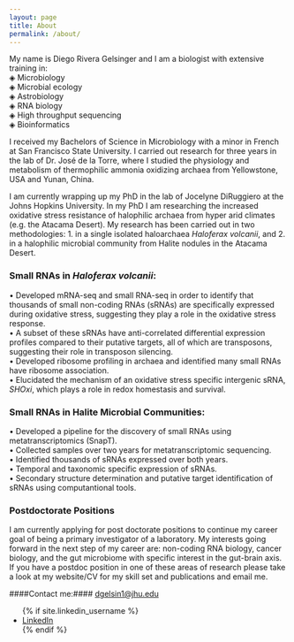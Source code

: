 ```yaml
---
layout: page
title: About
permalink: /about/
---
```

My name is Diego Rivera Gelsinger and I am a biologist with extensive training in:<br>
◈ Microbiology <br>
◈ Microbial ecology <br>
◈ Astrobiology <br>
◈ RNA biology <br>
◈ High throughput sequencing <br>
◈ Bioinformatics<br>

I received my Bachelors of Science in Microbiology with a minor in French at San Francisco State University. I carried out research for three years in the lab of Dr. José de la Torre, where I studied the physiology and metabolism of thermophilic ammonia oxidizing archaea from Yellowstone, USA and Yunan, China. 

I am currently wrapping up my PhD in the lab of Jocelyne DiRuggiero at the Johns Hopkins University. In my PhD I am researching the increased oxidative stress resistance of halophilic archaea from hyper arid climates (e.g. the Atacama Desert). My research has been carried out in two methodologies: 1. in a single isolated haloarchaea *Haloferax volcanii*, and 2. in a halophilic microbial community from Halite nodules in the Atacama Desert. 

### Small RNAs in *Haloferax volcanii*:

•	Developed mRNA-seq and small RNA-seq in order to identify that thousands of small non-coding RNAs (sRNAs) are specifically expressed during oxidative stress, suggesting they play a role in the oxidative stress response. <br>
•	A subset of these sRNAs have anti-correlated differential expression profiles compared to their putative targets, all of which are transposons, suggesting their role in transposon silencing.<br>
•	Developed ribosome profiling in archaea and identified many small RNAs have ribosome association.<br>
•	Elucidated the mechanism of an oxidative stress specific intergenic sRNA, *SHOxi*, which plays a role in redox homestasis and survival.<br>

### Small RNAs in Halite Microbial Communities:

•	Developed a pipeline for the discovery of small RNAs using metatranscriptomics (SnapT).<br>
•	Collected samples over two years for metatranscriptomic sequencing.<br>
•	Identified thousands of sRNAs expressed over both years.<br>
•	Temporal and taxonomic specific expression of sRNAs.<br>
•	Secondary structure determination and putative target identification of sRNAs using computantional tools.<br>

### Postdoctorate Positions
I am currently applying for post doctorate positions to continue my career goal of being a primary investigator of a laboratory. My interests going forward in the next step of my career are: non-coding RNA biology, cancer biology, and the gut microbiome with specific interest in the gut-brain axis. If you have a postdoc position in one of these areas of research please take a look at my website/CV for my skill set and publications and email me.

####Contact me:####
<dgelsin1@jhu.edu>
<ul>
{% if site.linkedin_username %}
  <li>
    <a href="https://linkedin.com/in/{{ site.linkedin_username }}">
      <i class="fa fa-linkedin"></i> LinkedIn
    </a>
  </li>
{% endif %}
</ul>